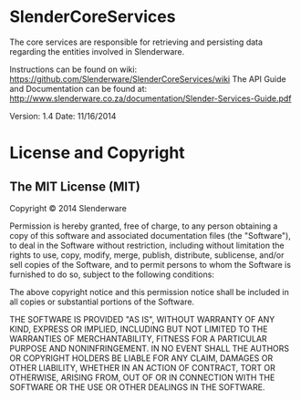 SlenderCoreServices
===================

The core services are responsible for retrieving and persisting data regarding the entities involved in Slenderware.

Instructions can be found on wiki: https://github.com/Slenderware/SlenderCoreServices/wiki
The API Guide and Documentation can be found at: http://www.slenderware.co.za/documentation/Slender-Services-Guide.pdf

Version: 1.4
Date: 11/16/2014

License and Copyright
=====================

The MIT License (MIT)
--------------------
Copyright © 2014 Slenderware

Permission is hereby granted, free of charge, to any person obtaining a copy
of this software and associated documentation files (the "Software"), to deal
in the Software without restriction, including without limitation the rights
to use, copy, modify, merge, publish, distribute, sublicense, and/or sell
copies of the Software, and to permit persons to whom the Software is
furnished to do so, subject to the following conditions:

The above copyright notice and this permission notice shall be included in all
copies or substantial portions of the Software.

THE SOFTWARE IS PROVIDED "AS IS", WITHOUT WARRANTY OF ANY KIND, EXPRESS OR
IMPLIED, INCLUDING BUT NOT LIMITED TO THE WARRANTIES OF MERCHANTABILITY,
FITNESS FOR A PARTICULAR PURPOSE AND NONINFRINGEMENT. IN NO EVENT SHALL THE
AUTHORS OR COPYRIGHT HOLDERS BE LIABLE FOR ANY CLAIM, DAMAGES OR OTHER
LIABILITY, WHETHER IN AN ACTION OF CONTRACT, TORT OR OTHERWISE, ARISING FROM,
OUT OF OR IN CONNECTION WITH THE SOFTWARE OR THE USE OR OTHER DEALINGS IN THE
SOFTWARE.
